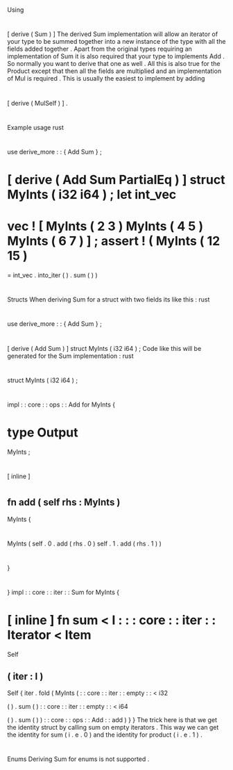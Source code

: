 #
Using
#
[
derive
(
Sum
)
]
The
derived
Sum
implementation
will
allow
an
iterator
of
your
type
to
be
summed
together
into
a
new
instance
of
the
type
with
all
the
fields
added
together
.
Apart
from
the
original
types
requiring
an
implementation
of
Sum
it
is
also
required
that
your
type
to
implements
Add
.
So
normally
you
want
to
derive
that
one
as
well
.
All
this
is
also
true
for
the
Product
except
that
then
all
the
fields
are
multiplied
and
an
implementation
of
Mul
is
required
.
This
is
usually
the
easiest
to
implement
by
adding
#
[
derive
(
MulSelf
)
]
.
#
#
Example
usage
rust
#
use
derive_more
:
:
{
Add
Sum
}
;
#
#
[
derive
(
Add
Sum
PartialEq
)
]
struct
MyInts
(
i32
i64
)
;
let
int_vec
=
vec
!
[
MyInts
(
2
3
)
MyInts
(
4
5
)
MyInts
(
6
7
)
]
;
assert
!
(
MyInts
(
12
15
)
=
=
int_vec
.
into_iter
(
)
.
sum
(
)
)
#
#
Structs
When
deriving
Sum
for
a
struct
with
two
fields
its
like
this
:
rust
#
use
derive_more
:
:
{
Add
Sum
}
;
#
#
[
derive
(
Add
Sum
)
]
struct
MyInts
(
i32
i64
)
;
Code
like
this
will
be
generated
for
the
Sum
implementation
:
rust
#
struct
MyInts
(
i32
i64
)
;
#
impl
:
:
core
:
:
ops
:
:
Add
for
MyInts
{
#
type
Output
=
MyInts
;
#
#
[
inline
]
#
fn
add
(
self
rhs
:
MyInts
)
-
>
MyInts
{
#
MyInts
(
self
.
0
.
add
(
rhs
.
0
)
self
.
1
.
add
(
rhs
.
1
)
)
#
}
#
}
impl
:
:
core
:
:
iter
:
:
Sum
for
MyInts
{
#
[
inline
]
fn
sum
<
I
:
:
:
core
:
:
iter
:
:
Iterator
<
Item
=
Self
>
>
(
iter
:
I
)
-
>
Self
{
iter
.
fold
(
MyInts
(
:
:
core
:
:
iter
:
:
empty
:
:
<
i32
>
(
)
.
sum
(
)
:
:
core
:
:
iter
:
:
empty
:
:
<
i64
>
(
)
.
sum
(
)
)
:
:
core
:
:
ops
:
:
Add
:
:
add
)
}
}
The
trick
here
is
that
we
get
the
identity
struct
by
calling
sum
on
empty
iterators
.
This
way
we
can
get
the
identity
for
sum
(
i
.
e
.
0
)
and
the
identity
for
product
(
i
.
e
.
1
)
.
#
#
Enums
Deriving
Sum
for
enums
is
not
supported
.
